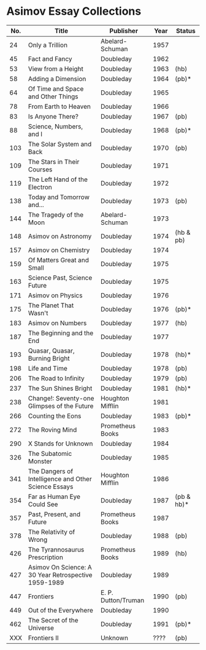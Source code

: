 # Asimov Essay Collections

No. | Title | Publisher | Year | Status  
--- | --- | --- | --- | ---
24 | Only a Trillion | Abelard-Schuman | 1957 
45 | Fact and Fancy | Doubleday | 1962 
53 | View from a Height | Doubleday | 1963 | (hb) 
58 | Adding a Dimension | Doubleday | 1964 | (pb)*
64 | Of Time and Space and Other Things | Doubleday | 1965 
78 | From Earth to Heaven | Doubleday | 1966 
83 | Is Anyone There? | Doubleday | 1967 | (pb)
88 | Science, Numbers, and I | Doubleday | 1968 | (pb)*
103 | The Solar System and Back | Doubleday | 1970 | (pb)
109 | The Stars in Their Courses | Doubleday | 1971 
119 | The Left Hand of the Electron | Doubleday | 1972 
138 | Today and Tomorrow and... | Doubleday | 1973 | (pb)
144 | The Tragedy of the Moon | Abelard-Schuman | 1973 
148 | Asimov on Astronomy | Doubleday | 1974 | (hb & pb)
157 | Asimov on Chemistry | Doubleday | 1974 
159 | Of Matters Great and Small | Doubleday | 1975 
163 | Science Past, Science Future | Doubleday | 1975 
171 | Asimov on Physics | Doubleday | 1976 
175 | The Planet That Wasn't | Doubleday | 1976 | (pb)*
183 | Asimov on Numbers | Doubleday | 1977 | (hb)
187 | The Beginning and the End | Doubleday | 1977 
193 | Quasar, Quasar, Burning Bright | Doubleday | 1978 | (hb)*
198 | Life and Time | Doubleday | 1978 | (pb)
206 | The Road to Infinity | Doubleday | 1979 | (pb)
237 | The Sun Shines Bright | Doubleday | 1981 | (hb)*
238 | Change!: Seventy-one Glimpses of the Future | Houghton Mifflin | 1981 
266 | Counting the Eons | Doubleday | 1983 | (pb)*
272 | The Roving Mind | Prometheus Books | 1983 
290 | X Stands for Unknown | Doubleday | 1984 
326 | The Subatomic Monster | Doubleday | 1985 
341 | The Dangers of Intelligence and Other Science Essays | Houghton Mifflin | 1986 
354 | Far as Human Eye Could See | Doubleday | 1987 | (pb & hb)*
357 | Past, Present, and Future | Prometheus Books | 1987 
378 | The Relativity of Wrong | Doubleday | 1988 | (pb) 
426 | The Tyrannosaurus Prescription | Prometheus Books | 1989 | (hb)
427 | Asimov On Science: A 30 Year Retrospective 1959-1989 | Doubleday | 1989 
447 | Frontiers | E. P. Dutton/Truman | 1990 | (pb)
449 | Out of the Everywhere | Doubleday | 1990 
462 | The Secret of the Universe | Doubleday | 1991 | (pb)* 
XXX | Frontiers II | Unknown | ???? | (pb)
